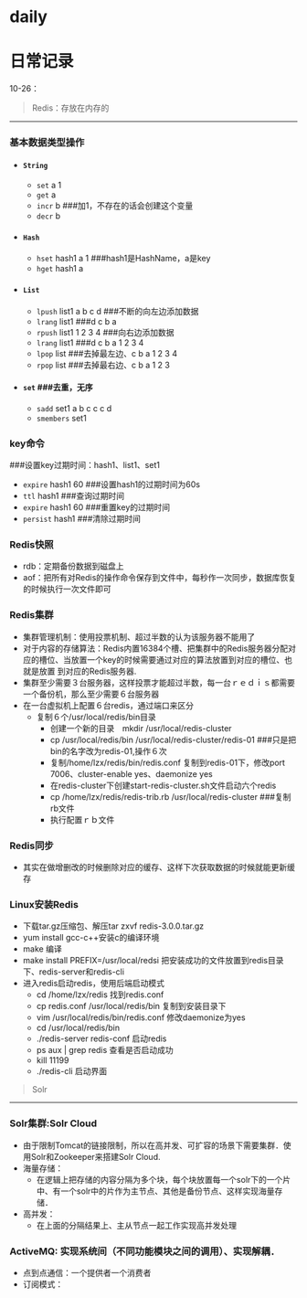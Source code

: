 # daily
日常记录
===============================
  10-26：
>Redis：存放在内存的
-------------------------
### 基本数据类型操作
  * #### `String` 
    * `set` a 1 
    * `get` a  
    * `incr` b  ###加1，不存在的话会创建这个变量
    * `decr` b   
  * #### `Hash`
    * `hset` hash1 a 1  ###hash1是HashName，a是key
    * `hget` hash1 a
  * #### `List`
    * `lpush` list1 a b c d ###不断的向左边添加数据
    * `lrang` list1 ###d c b a
    * `rpush` list1 1 2 3 4 ###向右边添加数据
    * `lrang` list1 ###d c b a 1 2 3 4
    * `lpop` list ###去掉最左边、c b a 1 2 3 4
    * `rpop` list ###去掉最右边、c b a 1 2 3 
  * #### `set` ###去重，无序
    * `sadd` set1 a b c c c d 
    * `smembers` set1
### key命令
###设置key过期时间：hash1、list1、set1<br>
  * `expire` hash1 60        ###设置hash1的过期时间为60s
  * `ttl` hash1              ###查询过期时间
  * `expire` hash1 60        ###重置key的过期时间
  * `persist` hash1          ###清除过期时间
### Redis快照
  * rdb：定期备份数据到磁盘上
  * aof：把所有对Redis的操作命令保存到文件中，每秒作一次同步，数据库恢复的时候执行一次文件即可
### Redis集群
  * 集群管理机制：使用投票机制、超过半数的认为该服务器不能用了
  * 对于内容的存储算法：Redis内置16384个槽、把集群中的Redis服务器分配对应的槽位、当放置一个key的时候需要通过对应的算法放置到对应的槽位、也就是放置
    到对应的Redis服务器.
  * 集群至少需要３台服务器，这样投票才能超过半数，每一台ｒｅｄｉｓ都需要一个备份机，那么至少需要６台服务器
  * 在一台虚拟机上配置６台redis，通过端口来区分
    * 复制６个/usr/local/redis/bin目录
      * 创建一个新的目录　mkdir /usr/local/redis-cluster
      * cp /usr/local/redis/bin /usr/local/redis-cluster/redis-01  ###只是把bin的名字改为redis-01,操作６次
      * 复制/home/lzx/redis/bin/redis.conf 复制到redis-01下，修改port 7006、cluster-enable yes、daemonize yes
      * 在redis-cluster下创建start-redis-cluster.sh文件启动六个redis
      * cp /home/lzx/redis/redis-trib.rb /usr/local/redis-cluster ###复制rb文件
      * 执行配置ｒｂ文件
      
### Redis同步
  * 其实在做增删改的时候删除对应的缓存、这样下次获取数据的时候就能更新缓存
### Linux安装Redis
  * 下载tar.gz压缩包、解压tar zxvf redis-3.0.0.tar.gz
  * yum install gcc-c++安装c的编译环境
  * make 编译
  * make install PREFIX=/usr/local/redsi 把安装成功的文件放置到redis目录下、redis-server和redis-cli
  * 进入redis启动redis，使用后端启动模式
    * cd /home/lzx/redis 找到redis.conf
    * cp redis.conf /usr/local/redis/bin 复制到安装目录下
    * vim /usr/local/redis/bin/redis.conf 修改daemonize为yes
    * cd /usr/local/redis/bin
    * ./redis-server redis-conf       启动redis
    * ps aux | grep redis  查看是否启动成功
    * kill 11199 
    * ./redis-cli 启动界面
 >Solr
-------------------------
### Solr集群:Solr Cloud
  * 由于限制Tomcat的链接限制，所以在高并发、可扩容的场景下需要集群．使用Solr和Zookeeper来搭建Solr Cloud. 
  * 海量存储：
    * 在逻辑上把存储的内容分隔为多个块，每个块放置每一个solr下的一个片中、有一个solr中的片作为主节点、其他是备份节点、这样实现海量存储．
  * 高并发：
    * 在上面的分隔结果上、主从节点一起工作实现高并发处理
### ActiveMQ: 实现系统间（不同功能模块之间的调用）、实现解耦．
  * 点到点通信：一个提供者一个消费者
  * 订阅模式：
  
